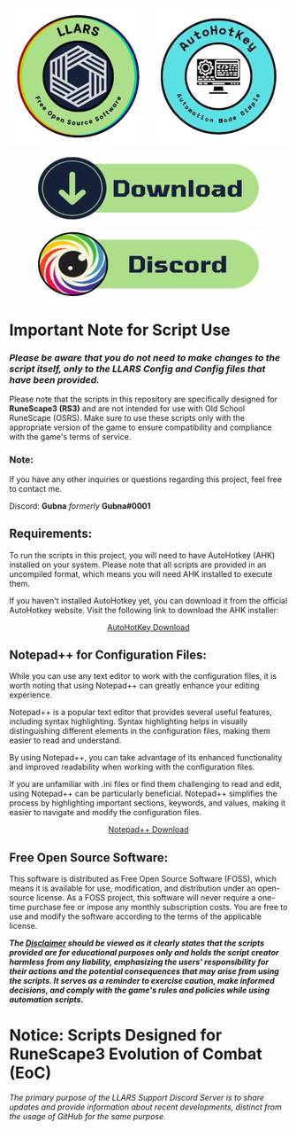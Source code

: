 <p align="center">
  <img width="250" height="250" src="https://github.com/Gubna-Tech/RuneScape/blob/main/Assets/Logo/LLARS/LLARS%20Logo.png">
    <a href="https://www.autohotkey.com">
  <img width="250" height="250" src="https://github.com/Gubna-Tech/RuneScape/blob/main/Assets/Logo/LLARS/AHK%20Logo.png">
</p>

<p align="center">
  <a href="https://github.com/Gubna-Tech/RuneScape/archive/main.zip">
    <img src="https://raw.githubusercontent.com/Gubna-Tech/RuneScape/main/Assets/LLARS%20Download.png" alt="Download" width="400" height="120">
  </a>
</p>
<p align="center">
  <a href="https://discord.gg/Wmmf65myPG">
    <img src="https://raw.githubusercontent.com/Gubna-Tech/RuneScape/main/Assets/LLARS%20Discord.png" alt="Download" width="400" height="120">
  </a>
</p>

# Important Note for Script Use
### *Please be aware that you do not need to make changes to the script itself, only to the LLARS Config and Config files that have been provided.*
Please note that the scripts in this repository are specifically designed for **RuneScape3 (RS3)** and are not intended for use with Old School RuneScape (OSRS). Make sure to use these scripts only with the appropriate version of the game to ensure compatibility and compliance with the game's terms of service.

### Note: 
If you have any other inquiries or questions regarding this project, feel free to contact me. 

Discord: **Gubna** *formerly* **Gubna#0001**

## Requirements:
To run the scripts in this project, you will need to have AutoHotkey (AHK) installed on your system. Please note that all scripts are provided in an uncompiled format, which means you will need AHK installed to execute them.

If you haven't installed AutoHotkey yet, you can download it from the official AutoHotkey website. Visit the following link to download the AHK installer:

<p align="center">
  <a href="https://www.autohotkey.com/download/ahk-install.exe">AutoHotKey Download</a>
</p>

## Notepad++ for Configuration Files:
While you can use any text editor to work with the configuration files, it is worth noting that using Notepad++ can greatly enhance your editing experience.

Notepad++ is a popular text editor that provides several useful features, including syntax highlighting. Syntax highlighting helps in visually distinguishing different elements in the configuration files, making them easier to read and understand.

By using Notepad++, you can take advantage of its enhanced functionality and improved readability when working with the configuration files.

If you are unfamiliar with .ini files or find them challenging to read and edit, using Notepad++ can be particularly beneficial. Notepad++ simplifies the process by highlighting important sections, keywords, and values, making it easier to navigate and modify the configuration files.

<p align="center">
  <a href="https://notepad-plus-plus.org/downloads/">Notepad++ Download</a>
</p>

## Free Open Source Software:
This software is distributed as Free Open Source Software (FOSS), which means it is available for use, modification, and distribution under an open-source license. As a FOSS project, this software will never require a one-time purchase fee or impose any monthly subscription costs. You are free to use and modify the software according to the terms of the applicable license.

***The [Disclaimer](Disclaimer.md) should be viewed as it clearly states that the scripts provided are for educational purposes only and holds the script creator harmless from any liability, emphasizing the users' responsibility for their actions and the potential consequences that may arise from using the scripts. It serves as a reminder to exercise caution, make informed decisions, and comply with the game's rules and policies while using automation scripts.***

# Notice: Scripts Designed for RuneScape3 Evolution of Combat (EoC)

*The primary purpose of the LLARS Support Discord Server is to share updates and provide information about recent developments, distinct from the usage of GitHub for the same purpose.*
